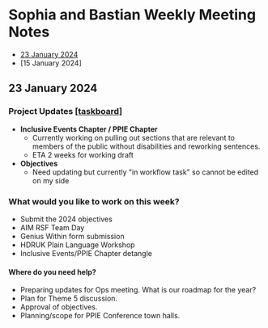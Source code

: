 # Sophia and Bastian Weekly Meeting Notes 

* [23 January 2024](#23-January-2024)
* [15 January 2024]

## 23 January 2024

### Project Updates [[taskboard]](https://github.com/orgs/aim-rsf/projects/15/views/2)
* **Inclusive Events Chapter / PPIE Chapter**
  * Currently working on pulling out sections that are relevant to members of the public without disabilities and reworking sentences.
  * ETA 2 weeks for working draft
* **Objectives**
  * Need updating but currently "in workflow task" so cannot be edited on my side 

### What would you like to work on this week?
* Submit the 2024 objectives 
* AIM RSF Team Day
* Genius Within form submission 
* HDRUK Plain Language Workshop
* Inclusive Events/PPIE Chapter detangle

#### Where do you need help?
* Preparing updates for Ops meeting. What is our roadmap for the year?
* Plan for Theme 5 discussion.
* Approval of objectives.
* Planning/scope for PPIE Conference town halls.
